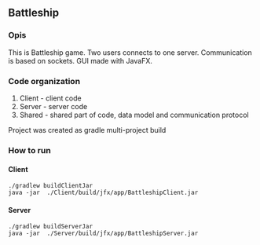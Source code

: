 ## Battleship

### Opis
This is Battleship game. Two users connects to one server. Communication is based on sockets. GUI made with JavaFX. 


### Code organization
1. Client - client code
2. Server - server code
3. Shared - shared part of code, data model and communication protocol

Project was created as gradle multi-project build
  
### How to run

#### Client
    ./gradlew buildClientJar
    java -jar  ./Client/build/jfx/app/BattleshipClient.jar

#### Server
    ./gradlew buildServerJar
    java -jar  ./Server/build/jfx/app/BattleshipServer.jar
